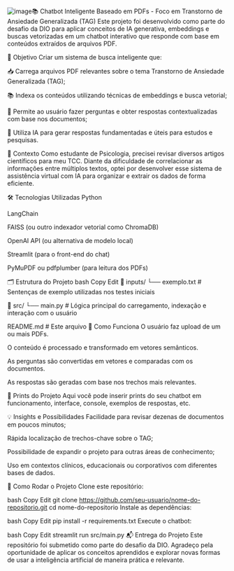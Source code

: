 ![image](https://github.com/user-attachments/assets/f1052801-5a2e-4e8a-8114-946d40416270)📚 Chatbot Inteligente Baseado em PDFs - Foco em Transtorno de Ansiedade Generalizada (TAG)
Este projeto foi desenvolvido como parte do desafio da DIO para aplicar conceitos de IA generativa, embeddings e buscas vetorizadas em um chatbot interativo que responde com base em conteúdos extraídos de arquivos PDF.

🎯 Objetivo
Criar um sistema de busca inteligente que:

📥 Carrega arquivos PDF relevantes sobre o tema Transtorno de Ansiedade Generalizada (TAG);

📚 Indexa os conteúdos utilizando técnicas de embeddings e busca vetorial;

💬 Permite ao usuário fazer perguntas e obter respostas contextualizadas com base nos documentos;

🤖 Utiliza IA para gerar respostas fundamentadas e úteis para estudos e pesquisas.

🧠 Contexto
Como estudante de Psicologia, precisei revisar diversos artigos científicos para meu TCC. Diante da dificuldade de correlacionar as informações entre múltiplos textos, optei por desenvolver esse sistema de assistência virtual com IA para organizar e extrair os dados de forma eficiente.

🛠️ Tecnologias Utilizadas
Python

LangChain

FAISS (ou outro indexador vetorial como ChromaDB)

OpenAI API (ou alternativa de modelo local)

Streamlit (para o front-end do chat)

PyMuPDF ou pdfplumber (para leitura dos PDFs)

🗂️ Estrutura do Projeto
bash
Copy
Edit
📁 inputs/
└── exemplo.txt  # Sentenças de exemplo utilizadas nos testes iniciais

📁 src/
└── main.py      # Lógica principal do carregamento, indexação e interação com o usuário

README.md        # Este arquivo
🧪 Como Funciona
O usuário faz upload de um ou mais PDFs.

O conteúdo é processado e transformado em vetores semânticos.

As perguntas são convertidas em vetores e comparadas com os documentos.

As respostas são geradas com base nos trechos mais relevantes.

📸 Prints do Projeto
Aqui você pode inserir prints do seu chatbot em funcionamento, interface, console, exemplos de respostas, etc.

💡 Insights e Possibilidades
Facilidade para revisar dezenas de documentos em poucos minutos;

Rápida localização de trechos-chave sobre o TAG;

Possibilidade de expandir o projeto para outras áreas de conhecimento;

Uso em contextos clínicos, educacionais ou corporativos com diferentes bases de dados.

🚀 Como Rodar o Projeto
Clone este repositório:

bash
Copy
Edit
git clone https://github.com/seu-usuario/nome-do-repositorio.git
cd nome-do-repositorio
Instale as dependências:

bash
Copy
Edit
pip install -r requirements.txt
Execute o chatbot:

bash
Copy
Edit
streamlit run src/main.py
📬 Entrega do Projeto
Este repositório foi submetido como parte do desafio da DIO. Agradeço pela oportunidade de aplicar os conceitos aprendidos e explorar novas formas de usar a inteligência artificial de maneira prática e relevante.
